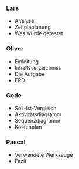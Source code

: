 ### Lars
- Analyse
- Zeitplaplanung
- Was wurde getestet

### Oliver
- Einleitung
- Inhaltsverzeichniss
- Die Aufgabe
- ERD

### Gede
- Soll-Ist-Vergleich
- Aktivitätsdiagramm
- Sequenzdiagramm
- Kostenplan


### Pascal
- Verwendete Werkzeuge
- Fazit

